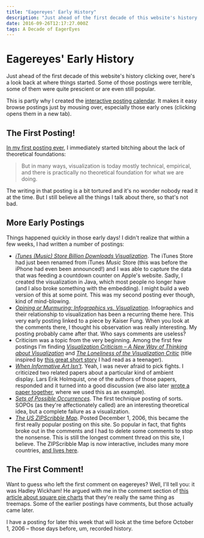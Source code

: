 ```yaml
---
title: "Eagereyes' Early History"
description: "Just ahead of the first decade of this website's history clicking over, here's a look back at where things started. Some of those postings were terrible, some of them were quite prescient or are even still popular."
date: 2016-09-26T12:17:27.000Z
tags: A Decade of EagerEyes
---
```


# Eagereyes' Early History

Just ahead of the first decade of this website's history clicking over, here's a look back at where things started. Some of those postings were terrible, some of them were quite prescient or are even still popular.<!--more-->

This is partly why I created the <a href="https://eagereyes.org/blog-calendar">interactive posting calendar</a>. It makes it easy browse postings just by mousing over, especially those early ones (clicking opens them in a new tab).

## The First Posting!

<a href="https://eagereyes.org/blog/2006/taking-visualization-to-the-next-level">In my first posting ever</a>, I immediately started bitching about the lack of theoretical foundations:

<blockquote>But in many ways, visualization is today mostly technical, empirical, and there is practically no theoretical foundation for what we are doing.</blockquote>

The writing in that posting is a bit tortured and it's no wonder nobody read it at the time. But I still believe all the things I talk about there, so that's not bad.

## More Early Postings

Things happened quickly in those early days! I didn't realize that within a few weeks, I had written a number of postings:

<ul>
    <li><a href="https://eagereyes.org/applications/itunes-billion-song-downloads"><em>iTunes (Music) Store Billion Downloads Visualization</em></a>. The iTunes Store had just been renamed from iTunes <em>Music</em> Store (this was before the iPhone had even been announced!) and I was able to capture the data that was feeding a countdown counter on Apple's website. Sadly, I created the visualization in Java, which most people no longer have (and I also broke something with the embedding). I might build a web version of this at some point. This was my second posting ever though, kind of mind-blowing.</li>
    <li><em><a href="https://eagereyes.org/blog/2006/opining-or-murmuring">Opining or Murmuring: Infographics vs. Visualization</a></em>. Infographics and their relationship to visualization has been a recurring theme here. This very early posting linked to a piece by Kaiser Fung. When you look at the comments there, I thought his observation was really interesting. My posting probably came after that. Who says comments are useless?</li>
    <li>Criticism was a topic from the very beginning. Among the first few postings I'm finding <em><a href="https://eagereyes.org/criticism/visualization-criticism">Visualization Criticism – A New Way of Thinking about Visualization</a></em> and <em><a href="https://eagereyes.org/blog/2006/loneliness-of-the-visualization-critic">The Loneliness of the Visualization Critic</a></em> (title inspired by <a href="https://en.wikipedia.org/wiki/The_Loneliness_of_the_Long-Distance_Runner">this great short story</a> I had read as a teenager).</li>
    <li><a href="https://eagereyes.org/criticism/informative-art"><em>When Informative Art Isn't</em></a>. Yeah, I was never afraid to pick fights. I criticized two related papers about a particular kind of ambient display. Lars Erik Holmquist, one of the authors of those papers, responded and it turned into a good discussion (we also later <a href="https://eagereyes.org/papers/vis-criticism">wrote a paper together</a>, where we used this as an example).</li>
    <li><a href="https://eagereyes.org/techniques/sets-of-possible-occurrences"><em>Sets of Possible Occurrences</em></a>. The first technique posting of sorts. SOPOs (as they're affectionately called) are an interesting theoretical idea, but a complete failure as a visualization.</li>
    <li><a href="https://eagereyes.org/zipscribble-maps/united-states"><em>The US ZIPScribble Map</em></a>. Posted December 1, 2006, this became the first really popular posting on this site. So popular in fact, that fights broke out in the comments and I had to delete some comments to stop the nonsense. This is still the longest comment thread on this site, I believe. The ZIPScribble Map is now interactive, includes many more countries, <a href="https://eagereyes.org/zipscribble-map">and lives here</a>.</li>
</ul>

## The First Comment!

Want to guess who left the first comment on eagereyes? Well, I'll tell you: it was Hadley Wickham! He argued with me in the comment section of <a href="https://eagereyes.org/techniques/square-pie-charts">this article about square pie charts</a> that they're really the same thing as treemaps. Some of the earlier postings have comments, but those actually came later.

I have a posting for later this week that will look at the time before October 1, 2006 – those days before, um, recorded history.



